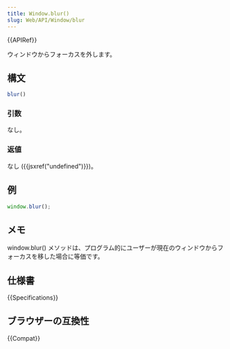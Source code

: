 ```yaml
---
title: Window.blur()
slug: Web/API/Window/blur
---
```

{{APIRef}}

ウィンドウからフォーカスを外します。

## 構文

```js
blur()
```

### 引数

なし。

### 返値

なし ({{jsxref("undefined")}})。

## 例

```js
window.blur();
```

## メモ

window\.blur() メソッドは、プログラム的にユーザーが現在のウィンドウからフォーカスを移した場合に等価です。

## 仕様書

{{Specifications}}

## ブラウザーの互換性

{{Compat}}
